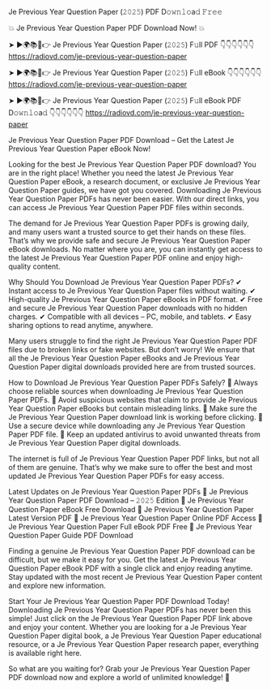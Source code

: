 Je Previous Year Question Paper (𝟸𝟶𝟸𝟻) PDF D𝚘𝚠𝚗𝚕𝚘a𝚍 𝙵𝚛𝚎𝚎

💥 Je Previous Year Question Paper PDF Download Now! 💥

➤ ►🌍📚📱👉 Je Previous Year Question Paper (𝟸𝟶𝟸𝟻) F𝚞ll PDF 👇👇👇👇👇👇
https://radiovd.com/je-previous-year-question-paper

➤ ►🌍📚📱👉 Je Previous Year Question Paper (𝟸𝟶𝟸𝟻) F𝚞ll eBook 👇👇👇👇👇👇
https://radiovd.com/je-previous-year-question-paper

➤ ►🌍📚📱👉 Je Previous Year Question Paper (𝟸𝟶𝟸𝟻) F𝚞ll eBook PDF D𝚘𝚠𝚗𝚕𝚘a𝚍 👇👇👇👇👇👇
https://radiovd.com/je-previous-year-question-paper

Je Previous Year Question Paper PDF Download – Get the Latest Je Previous Year Question Paper eBook Now!

Looking for the best Je Previous Year Question Paper PDF download? You are in the right place! Whether you need the latest Je Previous Year Question Paper eBook, a research document, or exclusive Je Previous Year Question Paper guides, we have got you covered. Downloading Je Previous Year Question Paper PDFs has never been easier. With our direct links, you can access Je Previous Year Question Paper PDF files within seconds.

The demand for Je Previous Year Question Paper PDFs is growing daily, and many users want a trusted source to get their hands on these files. That’s why we provide safe and secure Je Previous Year Question Paper eBook downloads. No matter where you are, you can instantly get access to the latest Je Previous Year Question Paper PDF online and enjoy high-quality content.

Why Should You Download Je Previous Year Question Paper PDFs?
✔ Instant access to Je Previous Year Question Paper files without waiting.
✔ High-quality Je Previous Year Question Paper eBooks in PDF format.
✔ Free and secure Je Previous Year Question Paper downloads with no hidden charges.
✔ Compatible with all devices – PC, mobile, and tablets.
✔ Easy sharing options to read anytime, anywhere.

Many users struggle to find the right Je Previous Year Question Paper PDF files due to broken links or fake websites. But don’t worry! We ensure that all the Je Previous Year Question Paper eBooks and Je Previous Year Question Paper digital downloads provided here are from trusted sources.

How to Download Je Previous Year Question Paper PDFs Safely?
📌 Always choose reliable sources when downloading Je Previous Year Question Paper PDFs.
📌 Avoid suspicious websites that claim to provide Je Previous Year Question Paper eBooks but contain misleading links.
📌 Make sure the Je Previous Year Question Paper download link is working before clicking.
📌 Use a secure device while downloading any Je Previous Year Question Paper PDF file.
📌 Keep an updated antivirus to avoid unwanted threats from Je Previous Year Question Paper digital downloads.

The internet is full of Je Previous Year Question Paper PDF links, but not all of them are genuine. That’s why we make sure to offer the best and most updated Je Previous Year Question Paper PDFs for easy access.

Latest Updates on Je Previous Year Question Paper PDFs
🔹 Je Previous Year Question Paper PDF Download – 𝟸𝟶𝟸𝟻 Edition
🔹 Je Previous Year Question Paper eBook Free Download
🔹 Je Previous Year Question Paper Latest Version PDF
🔹 Je Previous Year Question Paper Online PDF Access
🔹 Je Previous Year Question Paper Full eBook PDF Free
🔹 Je Previous Year Question Paper Guide PDF Download

Finding a genuine Je Previous Year Question Paper PDF download can be difficult, but we make it easy for you. Get the latest Je Previous Year Question Paper eBook PDF with a single click and enjoy reading anytime. Stay updated with the most recent Je Previous Year Question Paper content and explore new information.

Start Your Je Previous Year Question Paper PDF Download Today!
Downloading Je Previous Year Question Paper PDFs has never been this simple! Just click on the Je Previous Year Question Paper PDF link above and enjoy your content. Whether you are looking for a Je Previous Year Question Paper digital book, a Je Previous Year Question Paper educational resource, or a Je Previous Year Question Paper research paper, everything is available right here.

So what are you waiting for? Grab your Je Previous Year Question Paper PDF download now and explore a world of unlimited knowledge! 🚀